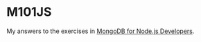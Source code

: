 # M101JS
My answers to the exercises in [MongoDB for Node.js Developers](https://university.mongodb.com/courses/M101JS/about).
